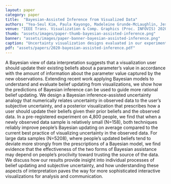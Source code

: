 ```yaml
---
layout: paper
category: paper
title:  "Bayesian-Assisted Inference from Visualized Data"
authors: "Yea-Seul Kim, Paula Kayongo, Madeleine Grunde-McLaughlin, Jessica Hullman"
venue: "IEEE Trans. Visualization & Comp. Graphics (Proc. INFOVIS) 2020"
thumb: "assets/images/paper-thumb-bayesian-assisted-inference.png"
banner: "assets/images/paper-banner-bayesian-assisted-inference.png"
caption: "Uncertainty visualization designs evaluated in our experiment."
pdf: "assets/papers/2020-bayesian-assisted-inference.pdf"
---
```


<!-- abstract -->
A Bayesian view of data interpretation suggests that a visualization user should update their existing beliefs about a parameter’s value in accordance with the amount of information about the parameter value captured by the new observations. Extending recent work applying Bayesian models to understand and evaluate belief updating from visualizations, we show how the predictions of Bayesian inference can be used to guide more rational belief updating. We design a Bayesian inference-assisted uncertainty analogy that numerically relates uncertainty in observed data to the user’s subjective uncertainty, and a posterior visualization that prescribes how a user should update their beliefs given their prior beliefs and the observed data. In a pre-registered experiment on 4,800 people, we find that when a newly observed data sample is relatively small (N=158), both techniques reliably improve people’s Bayesian updating on average compared to the current best practice of visualizing uncertainty in the observed data. For large data samples (N=5208), where people’s updated beliefs tend to deviate more strongly from the prescriptions of a Bayesian model, we find evidence that the effectiveness of the two forms of Bayesian assistance may depend on people’s proclivity toward trusting the source of the data. We discuss how our results provide insight into individual processes of belief updating and subjective uncertainty, and how understanding these aspects of interpretation paves the way for more sophisticated interactive visualizations for analysis and communication.
